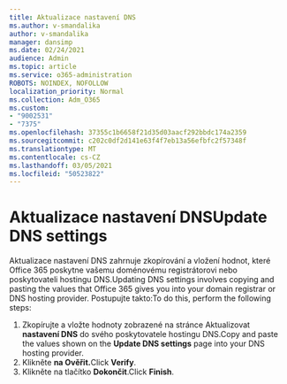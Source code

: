 ```yaml
---
title: Aktualizace nastavení DNS
ms.author: v-smandalika
author: v-smandalika
manager: dansimp
ms.date: 02/24/2021
audience: Admin
ms.topic: article
ms.service: o365-administration
ROBOTS: NOINDEX, NOFOLLOW
localization_priority: Normal
ms.collection: Adm_O365
ms.custom:
- "9002531"
- "7375"
ms.openlocfilehash: 37355c1b6658f21d35d03aacf292bbdc174a2359
ms.sourcegitcommit: c202c0df2d141e63f4f7eb13a56efbfc2f57348f
ms.translationtype: MT
ms.contentlocale: cs-CZ
ms.lasthandoff: 03/05/2021
ms.locfileid: "50523822"
---
```

# <a name="update-dns-settings"></a><span data-ttu-id="ec814-102">Aktualizace nastavení DNS</span><span class="sxs-lookup"><span data-stu-id="ec814-102">Update DNS settings</span></span>

<span data-ttu-id="ec814-103">Aktualizace nastavení DNS zahrnuje zkopírování a vložení hodnot, které Office 365 poskytne vašemu doménovému registrátorovi nebo poskytovateli hostingu DNS.</span><span class="sxs-lookup"><span data-stu-id="ec814-103">Updating DNS settings involves copying and pasting the values that Office 365 gives you into your domain registrar or DNS hosting provider.</span></span> <span data-ttu-id="ec814-104">Postupujte takto:</span><span class="sxs-lookup"><span data-stu-id="ec814-104">To do this, perform the following steps:</span></span>

1. <span data-ttu-id="ec814-105">Zkopírujte a vložte hodnoty zobrazené na stránce Aktualizovat **nastavení DNS** do svého poskytovatele hostingu DNS.</span><span class="sxs-lookup"><span data-stu-id="ec814-105">Copy and paste the values shown on the **Update DNS settings** page into your DNS hosting provider.</span></span>
2. <span data-ttu-id="ec814-106">Klikněte **na Ověřit.**</span><span class="sxs-lookup"><span data-stu-id="ec814-106">Click **Verify**.</span></span>
3. <span data-ttu-id="ec814-107">Klikněte na tlačítko **Dokončit**.</span><span class="sxs-lookup"><span data-stu-id="ec814-107">Click **Finish**.</span></span>